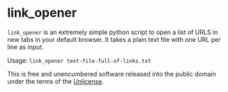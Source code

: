 # link_opener

`link_opener` is an extremely simple python script to open a list of URLS in
new tabs in your default browser. It takes a plain text file with one URL per
line as input.

Usage: `link_opener text-file-full-of-links.txt`

This is free and unencumbered software released into the public domain under
the terms of the [Unlicense](http://unlicense.org/).
